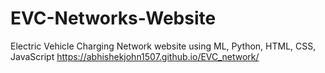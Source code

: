 # EVC-Networks-Website
Electric Vehicle Charging Network website using ML, Python, HTML, CSS, JavaScript
https://abhishekjohn1507.github.io/EVC_network/
